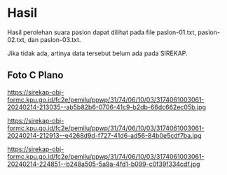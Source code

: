 # Hasil

Hasil perolehan suara paslon dapat dilihat pada file paslon-01.txt, paslon-02.txt, dan paslon-03.txt.

Jika tidak ada, artinya data tersebut belum ada pada SIREKAP.

## Foto C Plano

https://sirekap-obj-formc.kpu.go.id/fc2e/pemilu/ppwp/31/74/06/10/03/3174061003061-20240214-213035--ab5b82b6-0706-41c9-b2db-66dc662ec05b.jpg

https://sirekap-obj-formc.kpu.go.id/fc2e/pemilu/ppwp/31/74/06/10/03/3174061003061-20240214-212913--e4268d9d-f727-41d6-ad56-84b0e5cdf7ba.jpg

https://sirekap-obj-formc.kpu.go.id/fc2e/pemilu/ppwp/31/74/06/10/03/3174061003061-20240214-224851--b248a505-5a9a-4fd1-b099-c0f39f334cdf.jpg
